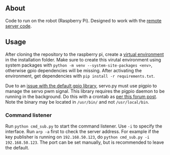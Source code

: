 ## About

Code to run on the robot (Raspberry Pi). Designed to work with the [remote server code](https://github.com/tplaysted/integrated-server).

## Usage
After cloning the repository to the raspberry pi, create a [virtual environment](https://docs.python.org/3/library/venv.html) in the installation folder. Make sure to create this virutal environment using system packages with `python -m venv --system-site-packages <env>`, otherwise gpio dependencies will be missing. After activating the environment, get dependencies with `pip install -r requirements.txt`.

Due to an [issue with the default gpio library](https://github.com/gpiozero/gpiozero/issues/1209#issue-3341416358), servo.py must use pigpio to manage the servo pwm signal. This library requires the pigpio daemon to be running in the background. Do this with a crontab as [per this forum post](https://forums.raspberrypi.com/viewtopic.php?f=32&t=103752#p717150). Note the binary may be located in `/usr/bin/` and not `/usr/local/bin`.
### Command listener
Run `python cmd_sub.py` to start the command listener. Use `-i` to specify the interface. Run `arp -a` first to check the server address. For example if the key publisher is running on `192.168.50.123`, do `python cmd_sub.py -i 192.168.50.123`. The port can be set manually, but is recommended to leave the default. 
